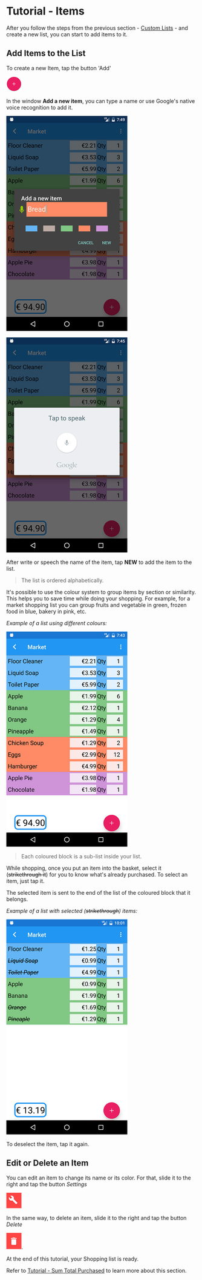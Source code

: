 # Tutorial - Items

After you follow the steps from the previous section - [Custom Lists](https://github.com/andreamussap/AFMussap-Tech-Shopping-List/blob/master/docs/custom_lists.md) - and create a new list, you can start to add items to it.

## Add Items to the List

To create a new Item, tap the button 'Add'

![](/images/shop-list-button-new-list.png "Add a new item")

In the window **Add a new item**, you can type a name or use Google's native voice recognition to add it.

![](/images/items_02.jpg)

![](/images/items_04.jpg)

After write or speech the name of the item, tap **NEW** to add the item to the list. 

> The list is ordered alphabetically.

It's possible to use the colour system to group items by section or similarity. This helps you to save time while doing your shopping. For example, for a market shopping list you can group fruits and vegetable in green, frozen food in blue, bakery in pink, etc.

*Example of a list using different colours:*

![](/images/items_06.jpg)

> Each coloured block is a sub-list inside your list.

While shopping, once you put an item into the basket, select it (~~strikethrough it~~) for you to know what's already purchased. To select an item, just tap it. 

The selected item is sent to the end of the list of the coloured block that it belongs.

*Example of a list with selected (~~strikethrough~~) items:*

![](/images/items_08.jpg)

To deselect the item, tap it again.

## Edit or Delete an Item

You can edit an item to change its name or its color. For that, slide it to the right and tap the button *Settings*

![](/images/shop-list-button-edit-list.png)

In the same way, to delete an item, slide it to the right and tap the button *Delete*

![](/images/shop-list-button-delete-list.png "Delete a List").

At the end of this tutorial, your Shopping list is ready.

Refer to [Tutorial - Sum Total Purchased](https://github.com/andreamussap/AFMussap-Tech-Shopping-List/blob/master/docs/total_amount.md) to learn more about this section.
